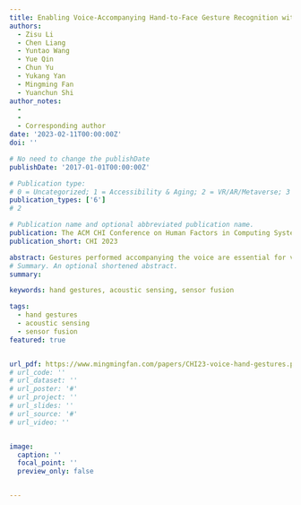 ```yaml
---
title: Enabling Voice-Accompanying Hand-to-Face Gesture Recognition with Cross-Device Sensing
authors:
  - Zisu Li
  - Chen Liang
  - Yuntao Wang
  - Yue Qin
  - Chun Yu
  - Yukang Yan
  - Mingming Fan
  - Yuanchun Shi
author_notes:
  - 
  - 
  - Corresponding author
date: '2023-02-11T00:00:00Z'
doi: ''

# No need to change the publishDate 
publishDate: '2017-01-01T00:00:00Z'

# Publication type: 
# 0 = Uncategorized; 1 = Accessibility & Aging; 2 = VR/AR/Metaverse; 3 = Human-AI Collaboration; 4 = UX Methodology; 5 = Social Computing; 6 = Sensing; 
publication_types: ['6']
# 2

# Publication name and optional abbreviated publication name.
publication: The ACM CHI Conference on Human Factors in Computing Systems 2023
publication_short: CHI 2023

abstract: Gestures performed accompanying the voice are essential for voice interaction to convey complementary semantics for interaction purposes such as wake-up state and input modality. In this paper, we investigated voice-accompanying hand-to-face (VAHF) gestures for voice interaction. We targeted on hand-to-face gestures because such gestures relate closely to speech and yield signifcant acoustic features (e.g., impeding voice propagation). We conducted a user study to explore the design space of VAHF gestures, where we frst gathered candidate gestures and then applied a structural analysis to them in diferent dimensions (e.g., contact position and type), outputting a total of 8 VAHF gestures with good usability and least confusion. To facilitate VAHF gesture recognition, we proposed a novel cross-device sensing method that leverages heterogeneous channels (vocal, ultrasound, and IMU) of data from commodity devices (earbuds, watches, and rings). Our recognition model achieved an accuracy of 97.3% for recognizing 3 gestures and 91.5% for recognizing 8 gestures (excluding the "empty" gesture), proving the high applicability. Quantitative analysis also shed light on the recognition capability of each sensor channel and their different combinations. In the end, we illustrated the feasible use cases and their design principles to demonstrate the applicability of our system in various scenarios.
# Summary. An optional shortened abstract.
summary: 

keywords: hand gestures, acoustic sensing, sensor fusion

tags:
  - hand gestures
  - acoustic sensing
  - sensor fusion
featured: true


url_pdf: https://www.mingmingfan.com/papers/CHI23-voice-hand-gestures.pdf
# url_code: ''
# url_dataset: ''
# url_poster: '#'
# url_project: ''
# url_slides: ''
# url_source: '#'
# url_video: ''


image:
  caption: ''
  focal_point: ''
  preview_only: false


---
```


<!-- put your youtube/vimeo video ID here if possible -->
<!-- {{< bilibili BV1nA411z7RZ >}} -->



